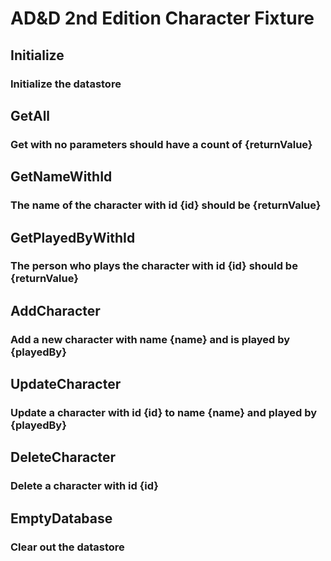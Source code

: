 # AD&D 2nd Edition Character Fixture

## Initialize
### Initialize the datastore

## GetAll
### Get with no parameters should have a count of {returnValue}

## GetNameWithId
### The name of the character with id {id} should be {returnValue}

## GetPlayedByWithId
### The person who plays the character with id {id} should be {returnValue}

## AddCharacter
### Add a new character with name {name} and is played by {playedBy}

## UpdateCharacter
### Update a character with id {id} to name {name} and played by {playedBy}

## DeleteCharacter
### Delete a character with id {id}

## EmptyDatabase
### Clear out the datastore